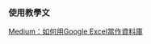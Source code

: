 ### 使用教學文
[Medium：如何用Google Excel當作資料庫](https://medium.com/@augustus0818/google-excel-db-930394794e1c)
